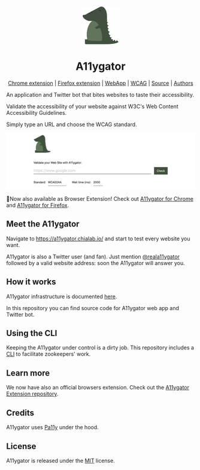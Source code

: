<p align="center">
    <img src="./docs/logo.png" width="100">
    <h1 align="center">A11ygator</h1>
</p>
<p align="center">
    <a href="https://chrome.google.com/webstore/detail/a11ygator/imfmlpemomjmfncnmkjdeeinbkichaio">Chrome extension</a> |
    <a href="https://addons.mozilla.org/it/firefox/addon/a11ygator">Firefox extension</a> |
    <a href="https://a11ygator.chialab.io/">WebApp</a> |
    <a href="https://www.w3.org/WAI/standards-guidelines/wcag/">WCAG</a> |
    <a href="https://github.com/chialab/a11ygator-extension">Source</a> |
    <a href="https://www.chialab.io">Authors</a>
</p>

An application and Twitter bot that bites websites to taste their accessibility.

Validate the accessibility of your website against W3C's Web Content Accessibility Guidelines.

Simply type an URL and choose the WCAG standard.

![homepage screenshot](./docs/a11ygator.png?raw=true "homepage screenshot")


🚀Now also available as Browser Extension! Check out <a href="https://chrome.google.com/webstore/detail/a11ygator/imfmlpemomjmfncnmkjdeeinbkichaio">A11ygator for Chrome</a> and <a href="https://addons.mozilla.org/it/firefox/addon/a11ygator">A11ygator for Firefox</a>.


## Meet the A11ygator

Navigate to <https://a11ygator.chialab.io/> and start to test every website you want.

A11ygator is also a Twitter user (and fan). Just mention [@reala11ygator](https://twitter.com/reala11ygator) followed by a valid website address: soon the A11ygator will answer you.

## How it works

A11ygator infrastructure is documented [here](./docs/infrastructure.md).

In this repository you can find source code for A11ygator web app and Twitter bot.

## Using the CLI

Keeping the A11ygator under control is a dirty job.
This repository includes a [CLI](./docs/cli.md) to facilitate zookeepers' work.

## Learn more

We now have also an official browsers extension. Check out the [A11ygator Extension repository](https://github.com/chialab/a11ygator-extension).

## Credits

A11ygator uses [Pa11y](https://github.com/pa11y/pa11y) under the hood.

## License

A11ygator is released under the [MIT](./LICENSE) license.
